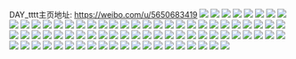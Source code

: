 DAY_tttt主页地址: https://weibo.com/u/5650683419 
![](https://wx4.sinaimg.cn/mw2000/006apGT9ly1h90sph0pikj30u013zjyk.jpg) 
![](https://wx4.sinaimg.cn/mw2000/006apGT9ly1h90spi2azxj31900u0473.jpg) 
![](https://wx4.sinaimg.cn/mw2000/006apGT9ly1h90spgqkjoj30u00u0qc0.jpg) 
![](https://wx4.sinaimg.cn/mw2000/006apGT9ly1h90spibly0j30u0140gun.jpg) 
![](https://wx4.sinaimg.cn/mw2000/006apGT9ly1h90sphcnahj30u013zdn3.jpg) 
![](https://wx4.sinaimg.cn/mw2000/006apGT9ly1h90sphpbttj31910u0wob.jpg) 
![](https://wx4.sinaimg.cn/mw2000/006apGT9ly1h8r6q948tqj319n0u0dpb.jpg) 
![](https://wx4.sinaimg.cn/mw2000/006apGT9ly1h8r6q8u7s1j30u01hc0yn.jpg) 
![](https://wx4.sinaimg.cn/mw2000/006apGT9ly1h8nmirhmqsj318p0u0gq5.jpg) 
![](https://wx4.sinaimg.cn/mw2000/006apGT9ly1h8nmir91fxj30se0scabu.jpg) 
![](https://wx4.sinaimg.cn/mw2000/006apGT9ly1h8lc3hy4c8j30u01sy7d6.jpg) 
![](https://wx4.sinaimg.cn/mw2000/006apGT9ly1h8lc3jhcizj30u01sywns.jpg) 
![](https://wx4.sinaimg.cn/mw2000/006apGT9ly1h8lc3kisg1j30u01sywlz.jpg) 
![](https://wx4.sinaimg.cn/mw2000/006apGT9ly1h7y09qblimj312u0pwwfd.jpg) 
![](https://wx4.sinaimg.cn/mw2000/006apGT9ly1h7x0t2z6h7j30u01szh1d.jpg) 
![](https://wx4.sinaimg.cn/mw2000/006apGT9ly1h7x0t3jh20j30u01sz1ay.jpg) 
![](https://wx4.sinaimg.cn/mw2000/006apGT9ly1h7x0t4pns9j30u01417af.jpg) 
![](https://wx4.sinaimg.cn/mw2000/006apGT9ly1h7x0t5935xj30u0140tes.jpg) 
![](https://wx4.sinaimg.cn/mw2000/006apGT9ly1h7x0t5jclkj30u012i448.jpg) 
![](https://wx4.sinaimg.cn/mw2000/006apGT9ly1h7q1tyza4fj30u013zq8j.jpg) 
![](https://wx4.sinaimg.cn/mw2000/006apGT9ly1h7q1tzi04jj30u013zn2z.jpg) 
![](https://wx4.sinaimg.cn/mw2000/006apGT9ly1h7q1u0ckzfj30u01400zl.jpg) 
![](https://wx4.sinaimg.cn/mw2000/006apGT9ly1h7q1tzr7quj30u01407bj.jpg) 
![](https://wx4.sinaimg.cn/mw2000/006apGT9ly1h7isqbd6sjj30u0140wn2.jpg) 
![](https://wx4.sinaimg.cn/mw2000/006apGT9ly1h7isqbrmyqj30u014048h.jpg) 
![](https://wx4.sinaimg.cn/mw2000/006apGT9ly1h7isqdmz8bj30u0140n70.jpg) 
![](https://wx4.sinaimg.cn/mw2000/006apGT9ly1h7isqaysfsj30u0140qco.jpg) 
![](https://wx4.sinaimg.cn/mw2000/006apGT9ly1h7i1rycofkj30u014143i.jpg) 
![](https://wx4.sinaimg.cn/mw2000/006apGT9ly1h7i1t4kvxpj30u01sydld.jpg) 
![](https://wx4.sinaimg.cn/mw2000/006apGT9ly1h7i1rynfy2j30u0141gqk.jpg) 
![](https://wx4.sinaimg.cn/mw2000/006apGT9ly1h7gk2zlxhuj30u0140757.jpg) 
![](https://wx4.sinaimg.cn/mw2000/006apGT9ly1h7gk2z7nkfj30u0140wix.jpg) 
![](https://wx4.sinaimg.cn/mw2000/006apGT9ly1h7gk2yup92j30u014075h.jpg) 
![](https://wx4.sinaimg.cn/mw2000/006apGT9ly1h7gk2y7ihfj30u0140n2o.jpg) 
![](https://wx4.sinaimg.cn/mw2000/006apGT9ly1h7c9lb9fpmj30wi1i4gxf.jpg) 
![](https://wx4.sinaimg.cn/mw2000/006apGT9ly1h7c9laj8l0j336c367k0y.jpg) 
![](https://wx4.sinaimg.cn/mw2000/006apGT9ly1h7c9lbt4fkj30wi1fkq4e.jpg) 
![](https://wx4.sinaimg.cn/mw2000/006apGT9ly1h7c9led0cej32c0340qv7.jpg) 
![](https://wx4.sinaimg.cn/mw2000/006apGT9ly1h7c9lf0ojzj30qn14cjs6.jpg) 
![](https://wx4.sinaimg.cn/mw2000/006apGT9ly1h7c9lfm7kej30t71g2amx.jpg) 
![](https://wx4.sinaimg.cn/mw2000/006apGT9ly1h7c9lhm2cdj32c0340qf3.jpg) 
![](https://wx4.sinaimg.cn/mw2000/006apGT9ly1h7c9liow9tj316o1kwqgg.jpg) 
![](https://wx4.sinaimg.cn/mw2000/006apGT9ly1h66br7w655j30wi1fo0un.jpg) 
![](https://wx4.sinaimg.cn/mw2000/006apGT9ly1h66br715xej30wi1y7atk.jpg) 
![](https://wx4.sinaimg.cn/mw2000/006apGT9ly1h66brdgceyj315o2bcgrg.jpg) 
![](https://wx4.sinaimg.cn/mw2000/006apGT9ly1h66breaj8lj31s922on6e.jpg) 
![](https://wx4.sinaimg.cn/mw2000/006apGT9ly1h66brc9vy7j32c02c07er.jpg) 
![](https://wx4.sinaimg.cn/mw2000/006apGT9ly1h66brf1kfhj31sc1sctdj.jpg) 
![](https://wx4.sinaimg.cn/mw2000/006apGT9ly1h66brgm3ktj32c0340e83.jpg) 
![](https://wx4.sinaimg.cn/mw2000/006apGT9ly1h66bsb4ygnj30hg0kz0t3.jpg) 
![](https://wx4.sinaimg.cn/mw2000/006apGT9ly1h66bt2lv4hj30ku112gwu.jpg) 
![](https://wx4.sinaimg.cn/mw2000/006apGT9ly1h5nn7hml1gj317r1mck3x.jpg) 
![](https://wx4.sinaimg.cn/mw2000/006apGT9ly1h5grhqr563j30o72erk76.jpg) 
![](https://wx4.sinaimg.cn/mw2000/006apGT9ly1h5grhpeol9j315o1jkb29.jpg) 
![](https://wx4.sinaimg.cn/mw2000/006apGT9ly1h5grhqcm6ej30xc1uob1a.jpg) 
![](https://wx4.sinaimg.cn/mw2000/006apGT9ly1h5gri5nxoxj30uk6sh4qr.jpg) 
![](https://wx4.sinaimg.cn/mw2000/006apGT9ly1h5gri2h4rkj31tt2qpx6q.jpg) 
![](https://wx4.sinaimg.cn/mw2000/006apGT9ly1h5grhss15dj30xc334kjl.jpg) 
![](https://wx4.sinaimg.cn/mw2000/006apGT9ly1h5grhvdbm2j30uk684e83.jpg) 
![](https://wx4.sinaimg.cn/mw2000/006apGT9ly1h5grhzfmfij30xc6gs4qs.jpg) 
![](https://wx4.sinaimg.cn/mw2000/006apGT9ly1h5grhn0c69j30hn3y2nf6.jpg) 
![](https://wx4.sinaimg.cn/mw2000/006apGT9ly1h5ewx0h94dj30yi1pqner.jpg) 
![](https://wx4.sinaimg.cn/mw2000/006apGT9ly1h4i3paql8vj30w616w4ae.jpg) 
![](https://wx4.sinaimg.cn/mw2000/006apGT9ly1h4i3q6sn6vj30sw1nqwwm.jpg) 
![](https://wx4.sinaimg.cn/mw2000/006apGT9ly1h4i3osezmdj32c02c0hdu.jpg) 
![](https://wx4.sinaimg.cn/mw2000/006apGT9ly1h4i3oubkxyj32c0340x6r.jpg) 
![](https://wx4.sinaimg.cn/mw2000/006apGT9ly1h4bcxz1p8ij30wi1kudnc.jpg) 
![](https://wx4.sinaimg.cn/mw2000/006apGT9ly1h4bcy0gb5lj30wi1lmqf8.jpg) 
![](https://wx4.sinaimg.cn/mw2000/006apGT9ly1h42apw5em7j31ql2g2x6p.jpg) 
![](https://wx4.sinaimg.cn/mw2000/006apGT9ly1h42apwyf7wj31s62hbqv5.jpg) 
![](https://wx4.sinaimg.cn/mw2000/006apGT9ly1h410yrve2cj32c02c0hdu.jpg) 
![](https://wx4.sinaimg.cn/mw2000/006apGT9ly1h410ys8jrkj30wi0wigss.jpg) 
![](https://wx4.sinaimg.cn/mw2000/006apGT9ly1h410ytkmxwj30wi0wik1i.jpg) 
![](https://wx4.sinaimg.cn/mw2000/006apGT9ly1h410ymmjggj33402c0b2a.jpg) 
![](https://wx4.sinaimg.cn/mw2000/006apGT9ly1h410yqll0jj34mo334qv9.jpg) 
![](https://wx4.sinaimg.cn/mw2000/006apGT9ly1h410yt9tdfj31ei1eih7p.jpg) 
![](https://wx4.sinaimg.cn/mw2000/006apGT9ly1h410yns3ohj30wi17c4dp.jpg) 
![](https://wx4.sinaimg.cn/mw2000/006apGT9ly1h410yku05zj34mo334b2d.jpg) 
